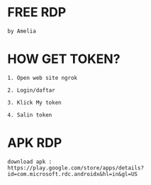 # FREE RDP
```by Amelia```

# HOW GET TOKEN?
```
1. Open web site ngrok

2. Login/daftar

3. Klick My token

4. Salin token
```

# APK RDP
```
download apk :
https://play.google.com/store/apps/details?id=com.microsoft.rdc.androidx&hl=in&gl=US
```


